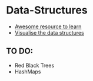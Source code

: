 Data-Structures
===============

* [Awesome resource to learn](http://eternallyconfuzzled.com/tuts/datastructures/jsw_tut_bst1.aspx)
* [Visualise the data structures](http://visualgo.net/)


## TO DO:

* Red Black Trees
* HashMaps
